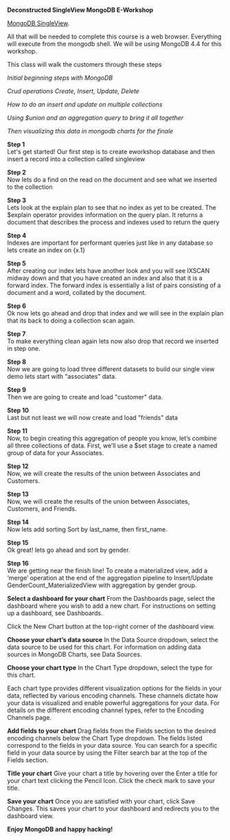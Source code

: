 **Deconstructed SingleView MongoDB E-Workshop**

[MongoDB SingleView](https://www.mongodb.com/use-cases/single-view "Title").

All that will be needed to complete this course is a web browser.
Everything will execute from the mongodb shell.
We will be using MongoDB 4.4 for this workshop.

This class will walk the customers through these steps<br>

*Initial beginning steps with MongoDB*

*Crud operations Create, Insert, Update, Delete*

*How to do an insert and update on multiple collections*

*Using $union and an aggregation query to bring it all together*

*Then visualizing this data in mongodb charts for the finale*

**Step 1**<br>
Let's get started! Our first step is to create eworkshop database and then insert a record into a collection called singleview

**Step 2**<br>
Now lets do a find on the read on the document and see what we inserted to the collection

**Step 3**<br>
Lets look at the explain plan to see that no index as yet to be created. The $explain operator provides information on the query plan. It returns a document that describes the process and indexes used to return the query

**Step 4**<br>
Indexes are important for performant queries just like in any database so lets create an index on {x.1}

**Step 5**<br>
After creating our index lets have another look and you will see IXSCAN midway down and that you have created an index and also that it is a forward index. The forward index is essentially a list of pairs consisting of a document and a word, collated by the document.

**Step 6**<br>
Ok now lets go ahead and drop that index and we will see in the explain plan that its back to doing a collection scan again.

**Step 7**<br>
To make everything clean again lets now also drop that record we inserted in step one.

**Step 8**<br>
Now we are going to load three different datasets to build our single view demo lets start with "associates" data.

**Step 9**<br>
Then we are going to create and load "customer" data.

**Step 10**<br>
Last but not least we will now create and load "friends" data

**Step 11**<br>
Now, to begin creating this aggregation of people you know, let’s combine
all three collections of data. First, we’ll use a $set stage to create a named group of data for your Associates.

**Step 12**<br>
Now, we will create the results of the union between Associates and Customers.

**Step 13**<br>
Now, we will create the results of the union between Associates, Customers, and Friends.

**Step 14**<br>
Now lets add sorting Sort by last_name, then first_name.

**Step 15**<br>
Ok great! lets go ahead and sort by gender.

**Step 16**<br>
We are getting near the finish line! To create a materialized view, add a ‘merge’ operation at the end of the aggregation pipeline to Insert/Update GenderCount_MaterializedView with aggregation by gender group.

**Select a dashboard for your chart**
From the Dashboards page, select the dashboard where you wish to add a new chart. For instructions on setting up a dashboard, see Dashboards.

Click the New Chart button at the top-right corner of the dashboard view.

**Choose your chart’s data source**
In the Data Source dropdown, select the data source to be used for this chart. For information on adding data sources in MongoDB Charts, see Data Sources.

**Choose your chart type**
In the Chart Type dropdown, select the type for this chart.

Each chart type provides different visualization options for the fields in your data, reflected by various encoding channels. These channels dictate how your data is visualized and enable powerful aggregations for your data. For details on the different encoding channel types, refer to the Encoding Channels page.

**Add fields to your chart**
Drag fields from the Fields section to the desired encoding channels below the Chart Type dropdown. The fields listed correspond to the fields in your data source. You can search for a specific field in your data source by using the Filter search bar at the top of the Fields section.

**Title your chart**
Give your chart a title by hovering over the Enter a title for your chart text clicking the Pencil Icon. Click the check mark to save your title.

**Save your chart**
Once you are satisfied with your chart, click Save Changes. This saves your chart to your dashboard and redirects you to the dashboard view.

**Enjoy MongoDB and happy hacking!**









